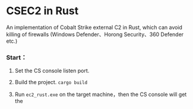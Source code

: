 # CSEC2 in Rust

An implementation of Cobalt Strike external C2 in Rust, which can avoid killing of firewalls (Windows Defender、Horong Security、360 Defender etc.)

### Start：

1. Set the CS console listen  port.
2. Build the project. `cargo build`

3. Run `ec2_rust.exe` on the target machine，then the CS console will get the 